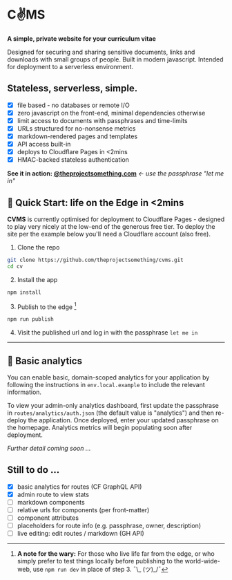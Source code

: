 # C✌️MS

**A simple, private website for your curriculum vitae**

Designed for securing and sharing sensitive documents, links and downloads with small groups of people. Built in modern javascript. Intended for deployment to a serverless environment.

## Stateless, serverless, simple.

- [x] file based - no databases or remote I/O
- [x] zero javascript on the front-end, minimal dependencies otherwise
- [x] limit access to documents with passphrases and time-limits
- [x] URLs structured for no-nonsense metrics
- [x] markdown-rendered pages and templates
- [x] API access built-in
- [x] deploys to Cloudflare Pages in <2mins
- [x] HMAC-backed stateless authentication

**See it in action: [@theprojectsomething.com](https://thesom.au/cvms)** *← use the passphrase "let me in"* 

## 🤖 Quick Start: life on the Edge in <2mins

**CVMS** is currently optimised for deployment to Cloudflare Pages - designed to play very nicely at the low-end of the generous free tier. To deploy the site per the example below you'll need a Cloudflare account (also free).

1. Clone the repo
```sh
git clone https://github.com/theprojectsomething/cvms.git
cd cv
```
2. Install the app
```sh
npm install
```
3. Publish to the edge [^ahem]
```sh
npm run publish
```
4. Visit the published url and log in with the passphrase `let me in`

[^ahem]: **A note for the wary:** For those who live life far from the edge, or who simply prefer to test things locally before publishing to the world-wide-web, use `npm run dev` in place of step 3. ¯\\_ (ツ)_/¯

---

## 👻 Basic analytics

You can enable basic, domain-scoped analytics for your application by following the instructions in `env.local.example` to include the relevant information.

To view your admin-only analytics dashboard, first update the passphrase in `routes/analytics/auth.json` (the default value is "analytics") and then re-deploy the application. Once deployed, enter your updated passphrase on the homepage. Analytics metrics will begin populating soon after deployment.

*Further detail coming soon ...*

## Still to do ...

- [x] basic analytics for routes (CF GraphQL API)
- [x] admin route to view stats
- [ ] markdown components
- [ ] relative urls for components (per front-matter)
- [ ] component attributes
- [ ] placeholders for route info (e.g. passphrase, owner, description)
- [ ] live editing: edit routes / markdown (GH API)
